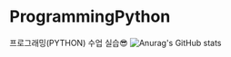 # ProgrammingPython
프로그래밍(PYTHON) 수업 실습😎
![Anurag's GitHub stats](https://github-readme-stats.vercel.app/api?username=chojangg&show_icons=true&theme=tokyonight)

